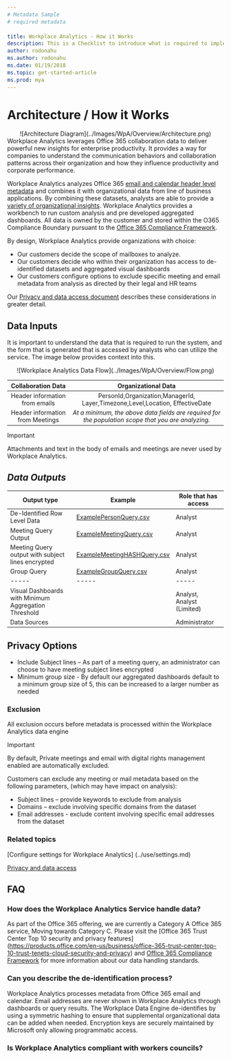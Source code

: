 ```yaml
---
# Metadata Sample
# required metadata

title: Workplace Analytics - How it Works
description: This is a Checklist to introduce what is required to implement Workplace Analytics for your Organization
author: rodonahu
ms.author: rodonahu
ms.date: 01/19/2018
ms.topic: get-started-article
ms.prod: mya
---
```


# Architecture / How it Works

<CENTER>
![Architecture Diagram](../Images/WpA/Overview/Architecture.png) </CENTER>
Workplace Analytics leverages Office 365 collaboration data to deliver powerful new insights for enterprise productivity. It provides a way for companies to understand the communication behaviors and collaboration patterns across their organization and how they influence productivity and corporate performance.

Workplace Analytics analyzes Office 365 [email and calendar header level metadata](Privacy-And-Data-Access.md) and combines it with organizational data from line of business applications.  By combining these datasets, analysts are able to provide a [variety of organizational insights](http://insights.office.com). Workplace Analytics provides a workbench to run custom analysis and pre developed aggregated dashboards.  All data is owned by the customer and stored within the O365 Compliance Boundary pursuant to the [Office 365 Compliance Framework](http://go.microsoft.com/fwlink/p/?LinkId=615657).


By design, Workplace Analytics provide organizations with choice:
* Our customers decide the scope of mailboxes to analyze.
* Our customers decide who within their organization has access to de-identified datasets and aggregated visual dashboards
* Our customers configure options to exclude specific meeting and email metadata from analysis as directed by their legal and HR teams

Our [Privacy and data access document](Privacy-And-Data-Access.md) describes these considerations in greater detail.


## Data Inputs
It is important to understand the data that is required to run the system, and the form that is generated that is accessed by analysts who can utilize the service.  The image below provides context into this. 

<CENTER>
![Workplace Analytics Data Flow](../Images/WpA/Overview/Flow.png)
</CENTER>

**Collaboration Data**|**Organizational Data**
:-----:|:-----:
Header information from emails|PersonId,Organization,ManagerId, Layer,Timezone,Level,Location, EffectiveDate|
Header information from Meetings|*At a minimum, the above data fields are required for the population scope that you are analyzing.*

>[!Important]
>Attachments and text in the body of emails and meetings are never used by Workplace Analytics.

## *Data Outputs* 

**Output type**|**Example**|**Role that has access**
-----|-----|-----
De-Identified Row Level Data|[ExamplePersonQuery.csv](~/images/WpA/Overview/ExamplePersonQuery.md)|Analyst
Meeting Query Output|[ExampleMeetingQuery.csv](~/images/WpA/Overview/ExampleMeetingQuery.md)|Analyst
Meeting Query output with subject lines encrypted|[ExampleMeetingHASHQuery.csv](~/images/WpA/Overview/ExampleMeetingHASHQuery.md) |Analyst
Group Query|[ExampleGroupQuery.csv](~/images/WpA/Overview/ExampleGroupQuery.md) |Analyst
-----|-----|-----
Visual Dashboards with Minimum Aggregation Threshold||Analyst, Analyst (Limited)
Data Sources | |Administrator

## Privacy Options
* Include Subject lines – As part of a meeting query, an administrator can choose to have meeting subject lines encrypted
* Minimum group size - By default our aggregated dashboards default to a minimum group size of 5, this can be increased to a larger number as needed

### Exclusion
All exclusion occurs before metadata is processed within the Workplace Analytics data engine
>[!Important]
>By default, Private meetings and email with digital rights management enabled are automatically excluded.

Customers can exclude any meeting or mail metadata based on the following parameters, (which may have impact on analysis):
* Subject lines – provide keywords to exclude from analysis
* Domains – exclude involving specific domains from the dataset
* Email addresses - exclude content involving specific email addresses from the dataset

### Related topics

[Configure settings for Workplace Analytics] (../use/settings.md) 

[Privacy and data access](Privacy-And-Data-Access.md)

## FAQ

### How does the Workplace Analytics Service handle data?
As part of the Office 365 offering, we are currently a Category A Office 365 service, Moving towards Category C. Please visit the [Office 365 Trust Center Top 10 security and privacy features] (https://products.office.com/en-us/business/office-365-trust-center-top-10-trust-tenets-cloud-security-and-privacy) and [Office 365 Compliance Framework](http://go.microsoft.com/fwlink/p/?LinkId=615657) for more information about our data handling standards.

### Can you describe the de-identification process?
Workplace Analytics processes metadata from Office 365 email and calendar. Email addresses are never shown in Workplace Analytics through dashboards or query results. The Workplace Data Engine de-identifies by using a symmetric hashing to ensure that supplemental organizational data can be added when needed. Encryption keys are securely maintained by Microsoft only allowing programmatic access.



### Is Workplace Analytics compliant with workers councils?

